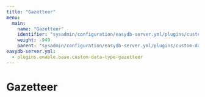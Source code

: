 ```yaml
---
title: "Gazetteer"
menu:
  main:
    name: "Gazetteer"
    identifier: "sysadmin/configuration/easydb-server.yml/plugins/custom-data-type/gazetteer"
    weight: -949
    parent: "sysadmin/configuration/easydb-server.yml/plugins/custom-data-type"
easydb-server.yml:
  - plugins.enable.base.custom-data-type-gazetteer
---
```


# Gazetteer
